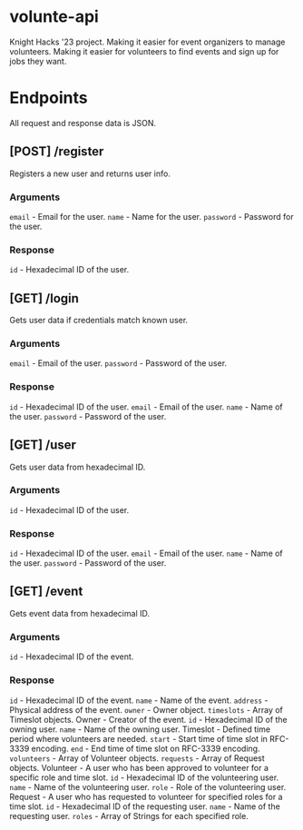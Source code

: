 # volunte-api
Knight Hacks '23 project.
Making it easier for event organizers to manage volunteers. Making it easier for volunteers to find events and sign up for jobs they want.

# Endpoints
All request and response data is JSON.

## \[POST\] /register
Registers a new user and returns user info.
### Arguments
`email` - Email for the user.
`name` - Name for the user.
`password` - Password for the user.
### Response
`id` - Hexadecimal ID of the user.

## \[GET\] /login
Gets user data if credentials match known user.
### Arguments
`email` - Email of the user.
`password` - Password of the user.
### Response
`id` - Hexadecimal ID of the user.
`email` - Email of the user.
`name` - Name of the user.
`password` - Password of the user.

## \[GET\] /user
Gets user data from hexadecimal ID.
### Arguments
`id` - Hexadecimal ID of the user.
### Response
`id` - Hexadecimal ID of the user.
`email` - Email of the user.
`name` - Name of the user.
`password` - Password of the user.

## \[GET\] /event
Gets event data from hexadecimal ID.
### Arguments
`id` - Hexadecimal ID of the event.
### Response
`id` - Hexadecimal ID of the event.
`name` - Name of the event.
`address` - Physical address of the event.
`owner` - Owner object.
`timeslots` - Array of Timeslot objects.
Owner - Creator of the event.
  `id` - Hexadecimal ID of the owning user.
  `name` - Name of the owning user.
Timeslot - Defined time period where volunteers are needed.
  `start` - Start time of time slot in RFC-3339 encoding.
  `end` - End time of time slot on RFC-3339 encoding.
  `volunteers` - Array of Volunteer objects.
  `requests` - Array of Request objects.
  Volunteer - A user who has been approved to volunteer for a specific role and time slot.
    `id` - Hexadecimal ID of the volunteering user.
    `name` - Name of the volunteering user.
    `role` - Role of the volunteering user.
  Request - A user who has requested to volunteer for specified roles for a time slot.
    `id` - Hexadecimal ID of the requesting user.
    `name` - Name of the requesting user.
    `roles` - Array of Strings for each specified role.
    
